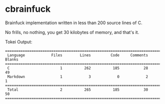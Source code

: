# cbrainfuck

Brainfuck implementation written in less than 200 source lines of C.

No frills, no nothing, you get 30 kilobytes of memory, and that's it.

Tokei Output:

```text
===============================================================================
 Language            Files        Lines         Code     Comments       Blanks
===============================================================================
 C                       1          262          185           28           49
 Markdown                1            3            0            2            1
===============================================================================
 Total                   2          265          185           30           50
===============================================================================
```
